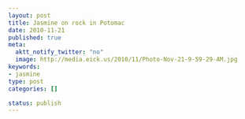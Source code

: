 ```yaml
--- 
layout: post
title: Jasmine on rock in Potomac
date: 2010-11-21
published: true
meta: 
  aktt_notify_twitter: "no"
  image: http://media.eick.us/2010/11/Photo-Nov-21-9-59-29-AM.jpg
keywords: 
- jasmine
type: post
categories: []

status: publish
---
```


